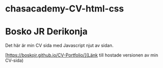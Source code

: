 # chasacademy-CV-html-css
# Bosko JR Derikonja
Det här är min CV sida med Javascript
njut av sidan.

[https://boskojr.github.io/CV-Portfolio/](Länk till hostade versionen av min CV-sida)